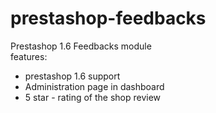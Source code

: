 # prestashop-feedbacks
Prestashop 1.6 Feedbacks module<br>
features:
<ul>
<li>prestashop 1.6 support </li>
<li>Administration page in dashboard</li>
<li>5 star - rating of the shop review</li>
</ul>
